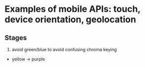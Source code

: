 # Examples of mobile APIs: touch, device orientation, geolocation


## Stages

1. avoid green/blue to avoid confusing chroma keying
  * yellow -> purple
